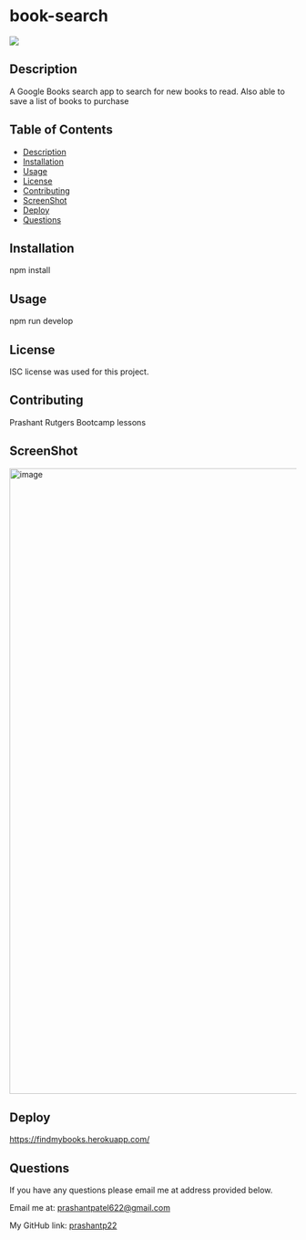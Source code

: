 # book-search

<img src="https://img.shields.io/badge/license-ISC-blue"/>
    
  ## Description
  A Google Books search app to search for new books to read. Also able to save a list of books to purchase 
    
  ## Table of Contents
  - [Description](#description)
  - [Installation](#installation)
  - [Usage](#usage)
  - [License](#license)
  - [Contributing](#contributing)
  - [ScreenShot](#screenshot)
  - [Deploy](#deploy)
  - [Questions](#questions)
    
  ## Installation
  npm install

  ## Usage
  npm run develop
    
  ## License
  ISC license was used for this project.

  ## Contributing
  Prashant
  Rutgers Bootcamp lessons

  ## ScreenShot
  <img width="1096" alt="image" src="https://user-images.githubusercontent.com/96153408/171027975-fa96418e-a10d-4d56-ab2c-9960d89c62e9.png">


  ## Deploy
  https://findmybooks.herokuapp.com/
    
  ## Questions
  If you have any questions please email me at address provided below.
    
  Email me at: [prashantpatel622@gmail.com](prashantpatel622@gmail.com)

  My GitHub link: [prashantp22](https://github.com/prashantp22)
